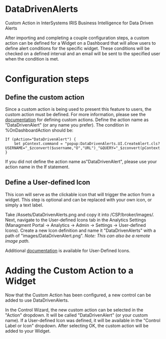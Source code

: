 # DataDrivenAlerts
Custom Action in InterSystems IRIS Business Intelligence for Data Driven Alerts

After importing and completing a couple configuration steps, a custom action can be defined for a Widget on a Dashboard that will allow users to define alert conditions for the specific widget. These conditions will be checked on a defined interval and an email will be sent to the specified user when the condition is met.

# Configuration steps
## Define the custom action
Since a custom action is being used to present this feature to users, the custom action must be defined. For more information, please see the <a href src="http://docs.intersystems.com/irislatest/csp/docbook/DocBook.UI.Page.cls?KEY=D2IMP_ch_action">documentation</a> for defining custom actions. Define the action name as "DataDrivenAlert" (or any name you prefer). The condition in %OnDashboardAction should be:
```
If (pAction="DataDrivenAlert") {
	Set pContext.command = "popup:DataDrivenAlerts.UI.CreateAlert.cls?USERNAME="_$zconvert($username,"O","URL")_"&QUERY="_$zconvert(pContext.mdx,"O","URL")_"&CURRFILTERSPEC="_$zconvert(pContext.currFilterSpec,"O","URL")_"&CUBENAME="_$zconvert(pContext.cubeName,"O","URL")
}
```
If you did not define the action name as"DataDrivenAlert", please use your action name in the If statement.

## Define a User-defined Icon
This icon will serve as the clickable icon that will trigger the action from a widget. This step is optional and can be replaced with your own icon, or simply a text label.

Take /Assets/DataDrivenAlerts.png and copy it into <install dir>/CSP/broker/images/. Next, navigate to the User-defined Icons tab in the Analytics Settings (Managment Portal -> Analytics -> Admin -> Settings -> User-defined Icons). Create a new Icon definition and name it "DataDrivenAlerts" with a path of "images/DataDrivenAlert.png".
*Note: This can also be a remote image path.*
	
Additional <a href src="http://docs.intersystems.com/irislatest/csp/docbook/DocBook.UI.Page.cls?KEY=D2IMP_ch_settings#D2IMP_settings_icons">documentation</a> is available for User-Defined Icons.

# Adding the Custom Action to a Widget
Now that the Custom Action has been configured, a new control can be added to use DataDrivenAlerts.

In the Control Wizard, the new custom action can be selected in the "Action" dropdown. It will be called "DataDrivenAlert" (or your custom name). If a User-defined Icon was defined, it will be available in the "Control Label or Icon" dropdown. After selecting OK, the custom action will be added to your Widget.
